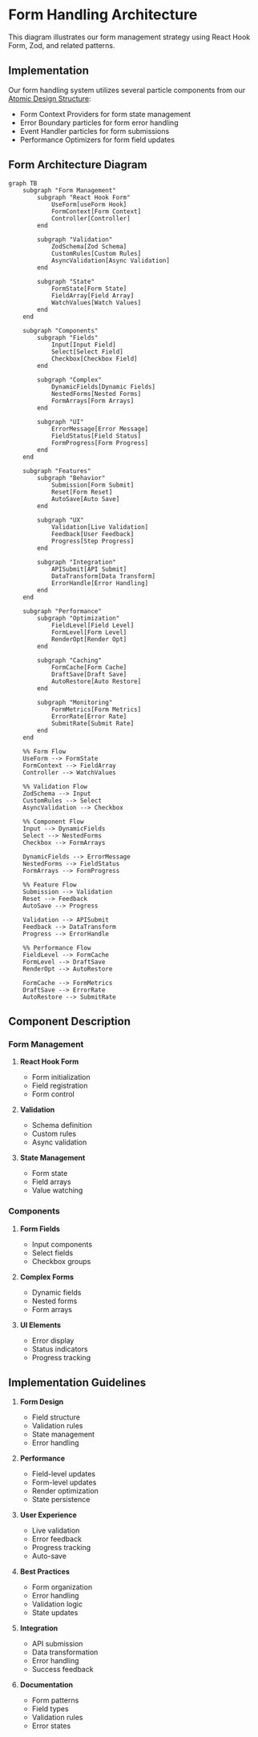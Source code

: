 # Form Handling Architecture

This diagram illustrates our form management strategy using React Hook Form, Zod, and related patterns.

## Implementation

Our form handling system utilizes several particle components from our [Atomic Design Structure](./atomic-design.md#particles):

- Form Context Providers for form state management
- Error Boundary particles for form error handling
- Event Handler particles for form submissions
- Performance Optimizers for form field updates

## Form Architecture Diagram

```mermaid
graph TB
    subgraph "Form Management"
        subgraph "React Hook Form"
            UseForm[useForm Hook]
            FormContext[Form Context]
            Controller[Controller]
        end

        subgraph "Validation"
            ZodSchema[Zod Schema]
            CustomRules[Custom Rules]
            AsyncValidation[Async Validation]
        end

        subgraph "State"
            FormState[Form State]
            FieldArray[Field Array]
            WatchValues[Watch Values]
        end
    end

    subgraph "Components"
        subgraph "Fields"
            Input[Input Field]
            Select[Select Field]
            Checkbox[Checkbox Field]
        end

        subgraph "Complex"
            DynamicFields[Dynamic Fields]
            NestedForms[Nested Forms]
            FormArrays[Form Arrays]
        end

        subgraph "UI"
            ErrorMessage[Error Message]
            FieldStatus[Field Status]
            FormProgress[Form Progress]
        end
    end

    subgraph "Features"
        subgraph "Behavior"
            Submission[Form Submit]
            Reset[Form Reset]
            AutoSave[Auto Save]
        end

        subgraph "UX"
            Validation[Live Validation]
            Feedback[User Feedback]
            Progress[Step Progress]
        end

        subgraph "Integration"
            APISubmit[API Submit]
            DataTransform[Data Transform]
            ErrorHandle[Error Handling]
        end
    end

    subgraph "Performance"
        subgraph "Optimization"
            FieldLevel[Field Level]
            FormLevel[Form Level]
            RenderOpt[Render Opt]
        end

        subgraph "Caching"
            FormCache[Form Cache]
            DraftSave[Draft Save]
            AutoRestore[Auto Restore]
        end

        subgraph "Monitoring"
            FormMetrics[Form Metrics]
            ErrorRate[Error Rate]
            SubmitRate[Submit Rate]
        end
    end

    %% Form Flow
    UseForm --> FormState
    FormContext --> FieldArray
    Controller --> WatchValues

    %% Validation Flow
    ZodSchema --> Input
    CustomRules --> Select
    AsyncValidation --> Checkbox

    %% Component Flow
    Input --> DynamicFields
    Select --> NestedForms
    Checkbox --> FormArrays

    DynamicFields --> ErrorMessage
    NestedForms --> FieldStatus
    FormArrays --> FormProgress

    %% Feature Flow
    Submission --> Validation
    Reset --> Feedback
    AutoSave --> Progress

    Validation --> APISubmit
    Feedback --> DataTransform
    Progress --> ErrorHandle

    %% Performance Flow
    FieldLevel --> FormCache
    FormLevel --> DraftSave
    RenderOpt --> AutoRestore

    FormCache --> FormMetrics
    DraftSave --> ErrorRate
    AutoRestore --> SubmitRate
```

## Component Description

### Form Management

1. **React Hook Form**

   - Form initialization
   - Field registration
   - Form control

2. **Validation**

   - Schema definition
   - Custom rules
   - Async validation

3. **State Management**
   - Form state
   - Field arrays
   - Value watching

### Components

1. **Form Fields**

   - Input components
   - Select fields
   - Checkbox groups

2. **Complex Forms**

   - Dynamic fields
   - Nested forms
   - Form arrays

3. **UI Elements**
   - Error display
   - Status indicators
   - Progress tracking

## Implementation Guidelines

1. **Form Design**

   - Field structure
   - Validation rules
   - State management
   - Error handling

2. **Performance**

   - Field-level updates
   - Form-level updates
   - Render optimization
   - State persistence

3. **User Experience**

   - Live validation
   - Error feedback
   - Progress tracking
   - Auto-save

4. **Best Practices**

   - Form organization
   - Error handling
   - Validation logic
   - State updates

5. **Integration**

   - API submission
   - Data transformation
   - Error handling
   - Success feedback

6. **Documentation**
   - Form patterns
   - Field types
   - Validation rules
   - Error states
